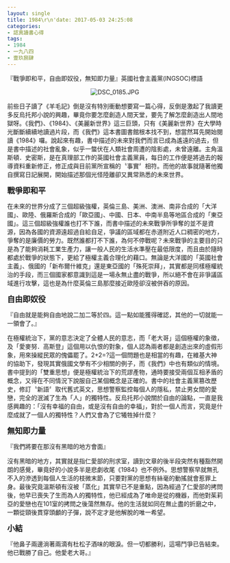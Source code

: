 ```yaml
---
layout: single
title: 1984\r\n'date: 2017-05-03 24:25:08
categories:
- 認真讀書心得
tags:
- 1984
- 一九八四
- 壹玖捌肆
---
```


『戰爭即和平，自由即奴役，無知即力量』英國社會主義黨(INGSOC)標語

<p style="text-align:center"><img alt="DSC_0185.JPG" src="https://pic.pimg.tw/kwbuster/1493814250-4288855235_n.jpg?v=1493814258" title="DSC_0185.JPG"></p>

前些日子讀了《羊毛記》倒是沒有特別衝動想要寫一篇心得，反倒是激起了我讀更多反烏托邦小說的興趣，畢竟你要怎麼創造人間天堂，要先了解怎麼創造出人間地獄呀。《我們》、《1984》、《美麗新世界》這三巨頭，只有《美麗新世界》在大學時光斷斷續續地讀過片段，而《我們》這本書圖書館根本找不到，想當然耳先開始閱讀《1984》囉。說起來有趣，書中描述的未來對我們而言已成為遙遠的過去，但是書中描述的社會亂象，似乎一螫伏在人類社會周遭的陰影處，未曾遠離。主角溫斯頓．史密斯，是在真理部工作的英國社會主義黨員，每日的工作便是將過去的報導資料重新修正，修正成與目前黨所宣稱的〝事實〞相符。而他的故事就隨著他獨自撰寫日記展開，開始描述那個光怪陸離卻又異常熟悉的未來世界。

<strong><span style="font-size:18px">戰爭即和平</span></strong>

在未來的世界分成了三個超級強權，英倫三島、美洲、澳洲、南非合成的「大洋國」、歐陸、俄羅斯合成的「歐亞國」、中國、日本、中南半島等地區合成的「東亞國」。這三個超級強權誰也打不下誰，而書中描述的未來戰爭所爭奪的並不是資源，因為各國的資源遠超過自給自足，爭議的區域都在赤道附近人口稠密的地方，爭奪的是廉價的勞力。既然誰都打不下誰，為何不停戰呢？未來戰爭的主要目的只是為了能夠消耗工業生產力，讓一般人民的生活水準壓在最低限度，而且由於隨時都處於戰爭的狀態下，更給了極權主義合理化的藉口。無論是大洋國的「英國社會主義」、俄國的「新布爾什維克」還是東亞國的「殊死崇拜」，其實都是同樣極權統治的手段，而三個國家都意識到這是一場永無止盡的戰爭，所以絕不會在非爭議區域進行攻擊，這也是為什麼英倫三島那麼接近歐陸卻沒被併吞的原因。

<strong><span style="font-size:18px">自由即奴役</span></strong>

『自由就是能夠自由地說二加二等於四。這一點如能獲得確認，其他的一切就能一一領會了。』

在極權統治下，黨的意志決定了全體人民的意志，而「老大哥」這個極權的象徵，及「愛麥努．高斯登」這個用以仇恨的對象，個人認為兩者都是創造出來的虛假形象，用來操縱民眾的傀儡罷了。2+2=?這一個問題也是相當的有趣，在維基大神的協助下，發現其實俄國文學有不少相關的例子，而《我們》中也有類似的情境。書中提到的「雙重思想」便是極權統治下的荒謬產物，通時要接受兩個互相矛盾的概念，又得在不同情況下說服自己某個概念是正確的。書中的社會主義黨篡改歷史，修訂〝新語〞取代舊式英文，思想警察監控每個人的隱私，禁止男女間的愛戀，完全的泯滅了生為「人」的獨特性。反烏托邦小說關於自由的論點，一直是我感興趣的：「沒有幸福的自由，或是沒有自由的幸福」，對於一個人而言，究竟是什麼成就了一個人的獨特性？人們又會為了它犧牲掉什麼？

<strong><span style="font-size:18px">無知即力量</span></strong>

『我們將要在那沒有黑暗的地方會面』

沒有黑暗的地方，其實就是指仁愛部的刑求室，讀到文章的後半段突然有種豁然開朗的感覺，畢竟好的小說多半是悲劇收尾《1984》也不例外。思想警察早就無孔不入的滲透到每個人生活的枝微末節，只要對黨的思想有絲毫的動搖就會惹罪上身。最後究竟溫斯頓有沒被「蒸化」其實早已不是重點，因為經過了仁愛部的拷問後，他早已喪失了生而為人的獨特性，他已經成為了唯命是從的機器，而他對茱莉亞的愛戀也在101室的拷問之後蕩然無存。他的生活就如同在無止盡的折磨之中，一顆從頸後貫穿頭顱的子彈，說不定才是他解脫的唯一希望。

<strong><span style="font-size:18px">小結</span></strong>

『他鼻子兩邊淌著兩滴有杜松子酒味的眼淚。但一切都勝利，這場鬥爭已告結束。他已戰勝了自己。他愛老大哥。』

